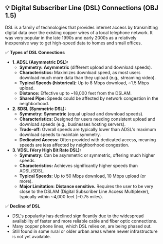 ## 💡 Digital Subscriber Line (DSL) Connections (OBJ 1.5)

DSL is a family of technologies that provides internet access by transmitting digital data over the existing copper wires of a local telephone network. It was very popular in the late 1990s and early 2000s as a relatively inexpensive way to get high-speed data to homes and small offices.

✅ **Types of DSL Connections**
- **1. ADSL (Asymmetric DSL):**
  - **Symmetry:** **Asymmetric** (different upload and download speeds).
  - **Characteristics:** Maximizes download speed, as most users download much more data than they upload (e.g., streaming video).
  - **Typical Speeds (historical):** Up to 8 Mbps download, ~1.5 Mbps upload.
  - **Distance:** Effective up to ~18,000 feet from the DSLAM.
  - **Shared Pipe:** Speeds could be affected by network congestion in the neighborhood.
- **2. SDSL (Symmetric DSL):**
  - **Symmetry:** **Symmetric** (equal upload and download speeds).
  - **Characteristics:** Designed for users needing consistent upload and download speeds (e.g., businesses hosting servers).
  - **Trade-off:** Overall speeds are typically lower than ADSL's maximum download speeds to maintain symmetry.
  - **Dedicated Access:** Often provided with dedicated access, meaning speeds are less affected by neighborhood congestion.
- **3. VDSL (Very High Bit Rate DSL):**
  - **Symmetry:** Can be asymmetric or symmetric, offering much higher speeds.
  - **Characteristics:** Achieves significantly higher speeds than ADSL/SDSL.
  - **Typical Speeds:** Up to 50 Mbps download, 10 Mbps upload (or more).
  - **Major Limitation:** **Distance sensitive.** Requires the user to be very close to the DSLAM (Digital Subscriber Line Access Multiplexer), typically within ~4,000 feet (~0.75 miles).

✅ **Decline of DSL**
- DSL's popularity has declined significantly due to the widespread availability of faster and more reliable cable and fiber optic connections.
- Many copper phone lines, which DSL relies on, are being phased out.
- Still found in some rural or older urban areas where newer infrastructure is not yet available.